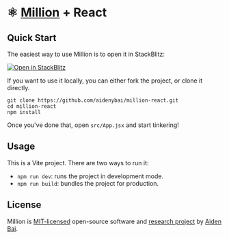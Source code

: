 # ⚛️ [Million](https://github.com/aidenybai/million) + React

## Quick Start

The easiest way to use Million is to open it in StackBlitz:

[![Open in StackBlitz](https://developer.stackblitz.com/img/open_in_stackblitz.svg)](https://stackblitz.com/github/aidenybai/million-react)

If you want to use it locally, you can either fork the project, or clone it directly.

```
git clone https://github.com/aidenybai/million-react.git
cd million-react
npm install
```

Once you've done that, open `src/App.jsx` and start tinkering!

## Usage

This is a Vite project. There are two ways to run it:

- `npm run dev`: runs the project in development mode.
- `npm run build`: bundles the project for production.

## License

Million is [MIT-licensed](https://github.com/aidenybai/million/blob/main/LICENSE) open-source software and [research project](https://arxiv.org/abs/2202.08409) by [Aiden Bai](https://aidenybai.com).
